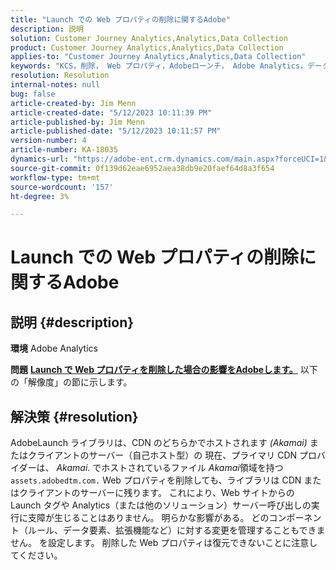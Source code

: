 ```yaml
---
title: "Launch での Web プロパティの削除に関するAdobe"
description: 説明
solution: Customer Journey Analytics,Analytics,Data Collection
product: Customer Journey Analytics,Analytics,Data Collection
applies-to: "Customer Journey Analytics,Analytics,Data Collection"
keywords: "KCS，削除， Web プロパティ，Adobeローンチ， Adobe Analytics，データ収集， FAQ"
resolution: Resolution
internal-notes: null
bug: false
article-created-by: Jim Menn
article-created-date: "5/12/2023 10:11:39 PM"
article-published-by: Jim Menn
article-published-date: "5/12/2023 10:11:57 PM"
version-number: 4
article-number: KA-18035
dynamics-url: "https://adobe-ent.crm.dynamics.com/main.aspx?forceUCI=1&pagetype=entityrecord&etn=knowledgearticle&id=7a507ef6-11f1-ed11-8849-6045bd006295"
source-git-commit: 0f139d62eae6952aea38db9e20faef64d8a3f654
workflow-type: tm+mt
source-wordcount: '157'
ht-degree: 3%

---
```


# Launch での Web プロパティの削除に関するAdobe

## 説明 {#description}


<b>環境</b>
Adobe Analytics

<b>問題</b>
<u><b>Launch で Web プロパティを削除した場合の影響をAdobeします。</b></u>
以下の「解像度」の節に示します。


## 解決策 {#resolution}


AdobeLaunch ライブラリは、CDN のどちらかでホストされます *(Akamai)* またはクライアントのサーバー（自己ホスト型）の
現在、プライマリ CDN プロバイダーは、 *Akamai*.
でホストされているファイル *Akamai*&#x200B;領域を持つ `assets.adobedtm.com.` Web プロパティを削除しても、ライブラリは CDN またはクライアントのサーバーに残ります。
これにより、Web サイトからの Launch タグや Analytics（または他のソリューション）サーバー呼び出しの実行に支障が生じることはありません。
明らかな影響がある。
どのコンポーネント（ルール、データ要素、拡張機能など）に対する変更を管理することもできません。 を設定します。
削除した Web プロパティは復元できないことに注意してください。
